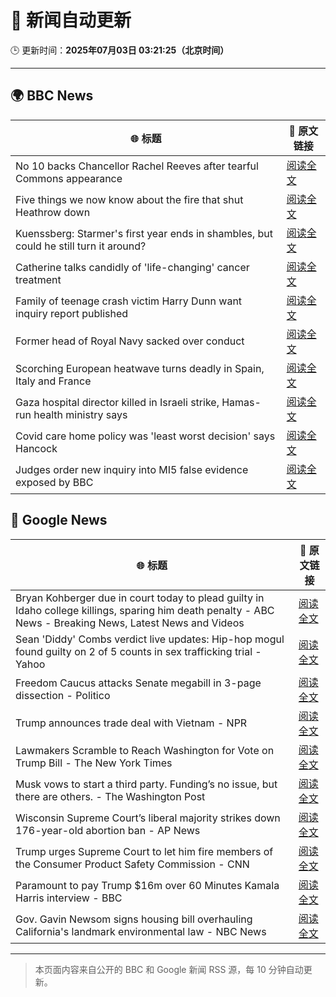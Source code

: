 # 🧠 新闻自动更新

🕒 更新时间：**2025年07月03日 03:21:25（北京时间）**

---

## 🌍 BBC News

| 🌐 标题 | 🔗 原文链接 |
|--------|-------------|
| No 10 backs Chancellor Rachel Reeves after tearful Commons appearance | [阅读全文](https://www.bbc.com/news/articles/cly26wpez97o) |
| Five things we now know about the fire that shut Heathrow down | [阅读全文](https://www.bbc.com/news/articles/c2eznzp0w7ko) |
| Kuenssberg: Starmer's first year ends in shambles, but could he still turn it around? | [阅读全文](https://www.bbc.com/news/articles/cp8m9vdz2m4o) |
| Catherine talks candidly of 'life-changing' cancer treatment | [阅读全文](https://www.bbc.com/news/articles/c6257z1w5ypo) |
| Family of teenage crash victim Harry Dunn want inquiry report published | [阅读全文](https://www.bbc.com/news/articles/c86g0g436dpo) |
| Former head of Royal Navy sacked over conduct | [阅读全文](https://www.bbc.com/news/articles/c4g8zz840ydo) |
| Scorching European heatwave turns deadly in Spain, Italy and France | [阅读全文](https://www.bbc.com/news/articles/cwyg5pq584eo) |
| Gaza hospital director killed in Israeli strike, Hamas-run health ministry says | [阅读全文](https://www.bbc.com/news/articles/c4gejed7wgeo) |
| Covid care home policy was 'least worst decision' says Hancock | [阅读全文](https://www.bbc.com/news/articles/cp904053024o) |
| Judges order new inquiry into MI5 false evidence exposed by BBC | [阅读全文](https://www.bbc.com/news/articles/c8d6e4d8v8mo) |

## 📰 Google News

| 🌐 标题 | 🔗 原文链接 |
|--------|-------------|
| Bryan Kohberger due in court today to plead guilty in Idaho college killings, sparing him death penalty - ABC News - Breaking News, Latest News and Videos | [阅读全文](https://news.google.com/rss/articles/CBMimwFBVV95cUxNSGJMeDNjbzZhTGEwYWpTb01lbVQxX2hkb1lKVVNGaUxnMjVIdklDbjZ3SzZSaHJoS3RMWVJ3a1hudFFYWjgwRUlkZmhkRERqdVp4NDNBb08xYklwa3ktRmp6YWhFbzIzWDNXQ3RFcEFfX0ZvNzRUUm9OTzByam93Vk56X2QzbU5rYzdEaXA0aXNPWWxEbXlYRkRSMA?oc=5) |
| Sean 'Diddy' Combs verdict live updates: Hip-hop mogul found guilty on 2 of 5 counts in sex trafficking trial - Yahoo | [阅读全文](https://news.google.com/rss/articles/CBMi6AFBVV95cUxQSUNtNFJFbERXVnFDTS1BNFN1cVdaQ0dnR08xNF9BSWpKeVpVRXFQb1hFdTlYaVgwaWFJVlJ1ak5BcGtrV3Bwbk4ycE9BUFRfSURIYkZNX01tRlVGeUV5SkVtMjJES2V5aDhjczVMalJINnVoYzQwR3JoSWF0bzVqUjRIMy14dkRhVWtBVnk5LUFROGFUZUw3dS1QRGZYaGJwbEh4VnBRUk1WVDNoc2NXcURfQ1JuWTZTam1LcXMxVW5nU2c0dTV2RDF3X2tTUnVFcy1IUW81RDZXcS1uS0F0Tzg4OWNxUDM0?oc=5) |
| Freedom Caucus attacks Senate megabill in 3-page dissection - Politico | [阅读全文](https://news.google.com/rss/articles/CBMioAFBVV95cUxNb2JXbFA2SmVIWDhpdnNBOVFRcVhfLXlpUElLUjJBNllmQTZCaEZVOWdUZkhrQ1Y3dkVPTjk0OHhPa3VMUVpIMllTUXBkdnN1bnFseDlxUDBBSWd2b0lma29sZFhFWkZWdnJNT2pMTlREb3ZKNHJ4eEZqSHVWR0pXUW9lb1lKaW1FTW9NV0pBSFJEZUJPb0JvenlTMWxFRkth?oc=5) |
| Trump announces trade deal with Vietnam - NPR | [阅读全文](https://news.google.com/rss/articles/CBMiggFBVV95cUxNdm10R09kYjU0ZldNLWhNd2ZIdmp0X1hDTy1wMFVMajNvVzQteHlhYWxHMUM2dFR6TzM0aHFmUlg2TkU3M0VjSFVoU0swZEdOSmVpR2NoRmVuQ3d2aC1wc0NVM2k1aDRzZGUyeHlwcm9hWUZEZ2hHS1lvOXhoS2QzcWN3?oc=5) |
| Lawmakers Scramble to Reach Washington for Vote on Trump Bill - The New York Times | [阅读全文](https://news.google.com/rss/articles/CBMiiwFBVV95cUxNOVV1RGctOUdNVG1KVmZwZUFyeUY1VDUzUDhOQTBnaGJneW5wUHRDblA2VHktdDRiSDBaaHBrdnU2ODZyejZ5ZjBXSmZhMWhUN0RxcTd3Y3AxOUhkckh1M01rREw2Q0phTm9YX0tWazlqVWRnVEFmVzI1TWhNV2dFcUZac05zZFlkck9R?oc=5) |
| Musk vows to start a third party. Funding’s no issue, but there are others. - The Washington Post | [阅读全文](https://news.google.com/rss/articles/CBMiiAFBVV95cUxOTHUzUm02UHBfZEI0dE5hXzZTMHdRZ1hHc0dFYVJRRU93cy1BajM5a0xUUEpZeDE3c3VmUTJyRTQ5R0IxWC1YbmRuT3h1NVJ2VFlGZ0g4OXpHRDNUNFFQbkRfa0p4dnMyWXFtYjB2Y3JKNnpYcFpnOUtYNWl2TTE1VDJWYnB3akZn?oc=5) |
| Wisconsin Supreme Court’s liberal majority strikes down 176-year-old abortion ban - AP News | [阅读全文](https://news.google.com/rss/articles/CBMikAFBVV95cUxNY19jOHNJazRBOTRIV3g2cHpreTl3NEtZQ0xfcl9hVXNNMzRIaUJWaDZUdTFuZ3FleGw2S2RSRXNTU2FSTHZNUUtFVlAtdVhINGRQSkdnOFpsVEJwMlBnemZGMExobEprUXJoS2hvNzFDclpMN0NqbE94bGtOaGFMZFBuR2NlbllDT0kxV1ZRYlM?oc=5) |
| Trump urges Supreme Court to let him fire members of the Consumer Product Safety Commission - CNN | [阅读全文](https://news.google.com/rss/articles/CBMimgFBVV95cUxNYzNBakZVc21maE10aDJBRDBrSUxkVVI2YzAzM1pOdlZ3b3RZcmNMMHNDQnp6ZllmQ2Y2dnRENjVQWWUxZEgwOGhMRUdxRlUxWTcyTVZsTDBra1dZa2VuM0FKN01FMmVHWWg2S21fcFJTUDFpN0hwWjFWUVZRWEpKTXdnN2Z1aWVGT3BqcVUzRjYtbldpSkpkOS1n0gGfAUFVX3lxTE94LTkxY0R2di0xbGFzR1V5azQ1M2ZhVHhEdlFsc1BoU0Q2NUtITTZCdjZvR055WUF2NmZlVnhrTFFSaVE2UWRfOE5GT2xGRmhGS3lHeXV6QUZRYVA1bWFaREpCclBuZ3IyNGRjRW5HdkE4UnNpNFJnZmQyMlQyQUlFVmhvX1JONEVkSEM4N1ljTlBNTGlLZG5JRFM5VWNTZw?oc=5) |
| Paramount to pay Trump $16m over 60 Minutes Kamala Harris interview - BBC | [阅读全文](https://news.google.com/rss/articles/CBMiWkFVX3lxTFBySDBQLTdEX0J3WFdHdDJKcWlfQmxZU2ZEdTF0b2pTbW5PclRUMTdmOGJPd0dvWnpCT19KYXVEd21ISmF2NTRxdkpHTGFZaHBwcjJXSTJkYTlLQdIBX0FVX3lxTE1SMFdhbkJMaWxIZ1lMUEt5TW91ZWVWYjBha1Zxel9ZdE1DNWxEN3VlWmlRcjZhUEFJU2dRZ2JlNGlUanlxeGhucjVqdTJRSEY3a3VCY3dQQXpTd2JZOVY0?oc=5) |
| Gov. Gavin Newsom signs housing bill overhauling California's landmark environmental law - NBC News | [阅读全文](https://news.google.com/rss/articles/CBMitAFBVV95cUxNbWkyYVY1Z2V6Zmg5RGV3ZUo4cDFnWm1kUEF6NGFJOEtEQ3dMOG9LMDZDUUMzdEZxVjVVbkMxTmxNaTdkZ1h3MWZlM1g3SmlPaFhuX2JFYTRaUFAtZHFpQndqNU5PNk5UYnBFWnNaeGNlS3lJRUIxRTNMSWQ3VjZIWHE3TmQ4QVhDUmtjanc5R2JNTjV2U3VkX2VUbmh0TE80R0tJUTZKSE0zV3RUMzZuWWhaemzSAVZBVV95cUxOUGg1REVuRHR6UWRJcnU0WUZZdVpTNTJrVjlyVDJWdjJGdXhrVDE1RjVmc2xLTjVORW93eHRCcVVIUFVWLXFIaE9ENTF3Qzh6OS1kR1dBdw?oc=5) |

---
> 本页面内容来自公开的 BBC 和 Google 新闻 RSS 源，每 10 分钟自动更新。